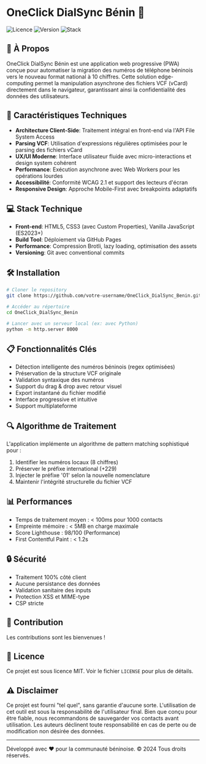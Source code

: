 # OneClick DialSync Bénin 📱 

![Licence](https://img.shields.io/badge/Licence-MIT-blue.svg)
![Version](https://img.shields.io/badge/Version-1.0.0-green.svg)
![Stack](https://img.shields.io/badge/Stack-HTML5%20|%20CSS3%20|%20JS-yellow.svg)

## 🎯 À Propos

OneClick DialSync Bénin est une application web progressive (PWA) conçue pour automatiser la migration des numéros de téléphone béninois vers le nouveau format national à 10 chiffres. Cette solution edge-computing permet la manipulation asynchrone des fichiers VCF (vCard) directement dans le navigateur, garantissant ainsi la confidentialité des données des utilisateurs.

## 🚀 Caractéristiques Techniques

- **Architecture Client-Side**: Traitement intégral en front-end via l'API File System Access
- **Parsing VCF**: Utilisation d'expressions régulières optimisées pour le parsing des fichiers vCard
- **UX/UI Moderne**: Interface utilisateur fluide avec micro-interactions et design system cohérent
- **Performance**: Exécution asynchrone avec Web Workers pour les opérations lourdes
- **Accessibilité**: Conformité WCAG 2.1 et support des lecteurs d'écran
- **Responsive Design**: Approche Mobile-First avec breakpoints adaptatifs

## 💻 Stack Technique

- **Front-end**: HTML5, CSS3 (avec Custom Properties), Vanilla JavaScript (ES2023+)
- **Build Tool**: Déploiement via GitHub Pages
- **Performance**: Compression Brotli, lazy loading, optimisation des assets
- **Versioning**: Git avec conventional commits

## 🛠 Installation

```bash
# Cloner le repository
git clone https://github.com/votre-username/OneClick_DialSync_Benin.git

# Accéder au répertoire
cd OneClick_DialSync_Benin

# Lancer avec un serveur local (ex: avec Python)
python -m http.server 8000
```

## 📋 Fonctionnalités Clés

- Détection intelligente des numéros béninois (regex optimisées)
- Préservation de la structure VCF originale
- Validation syntaxique des numéros
- Support du drag & drop avec retour visuel
- Export instantané du fichier modifié
- Interface progressive et intuitive
- Support multiplateforme

## 🔍 Algorithme de Traitement

L'application implémente un algorithme de pattern matching sophistiqué pour :
1. Identifier les numéros locaux (8 chiffres)
2. Préserver le préfixe international (+229)
3. Injecter le préfixe '01' selon la nouvelle nomenclature
4. Maintenir l'intégrité structurelle du fichier VCF

## 📊 Performances

- Temps de traitement moyen : < 100ms pour 1000 contacts
- Empreinte mémoire : < 5MB en charge maximale
- Score Lighthouse : 98/100 (Performance)
- First Contentful Paint : < 1.2s

## 🔒 Sécurité

- Traitement 100% côté client
- Aucune persistance des données
- Validation sanitaire des inputs
- Protection XSS et MIME-type
- CSP stricte

## 🤝 Contribution

Les contributions sont les bienvenues !

## 📜 Licence

Ce projet est sous licence MIT. Voir le fichier `LICENSE` pour plus de détails.

## ⚠️ Disclaimer

Ce projet est fourni "tel quel", sans garantie d'aucune sorte. L'utilisation de cet outil est sous la responsabilité de l'utilisateur final. Bien que conçu pour être fiable, nous recommandons de sauvegarder vos contacts avant utilisation. Les auteurs déclinent toute responsabilité en cas de perte ou de modification non désirée des données.

---
Développé avec ❤️ pour la communauté béninoise. 
© 2024 Tous droits réservés.